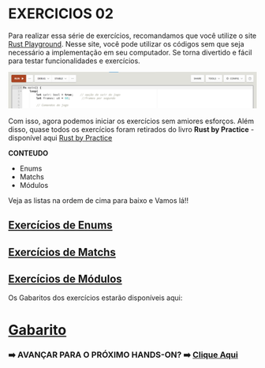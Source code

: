 # **EXERCICIOS 02**

Para realizar essa série de exercícios, recomandamos que você utilize o site [Rust Playground](https://play.rust-lang.org/). Nesse site, você pode utilizar os códigos sem que seja necessário a implementação em seu computador. Se torna divertido e fácil para testar funcionalidades e exercícios.

![](/Imagens/HD06/RustPlayground.png)

Com isso, agora podemos iniciar os exercícios sem amiores esforços. Além disso, quase todos os exercícios foram retirados do livro **Rust by Practice** - disponível aqui [Rust by Practice](https://practice.rs/why-exercise.html)

**CONTEUDO**

- Enums
- Matchs
- Módulos

Veja as listas na ordem de cima para baixo e Vamos lá!!

## [Exercícios de Enums](/HandsOn/HD06/Enums.md)

## [Exercícios de Matchs](/HandsOn/HD06/Matchs.md)

## [Exercícios de Módulos](/HandsOn/HD06/Modulos.md)

Os Gabaritos dos exercícios estarão disponíveis aqui:

# [Gabarito](/Codes/)

### ➡️ AVANÇAR PARA O PRÓXIMO HANDS-ON? ➡️ [Clique Aqui](/HandsOn/HD18/README.md)
